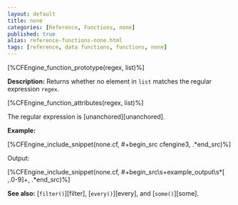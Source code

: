 ```yaml
---
layout: default
title: none
categories: [Reference, Functions, none]
published: true
alias: reference-functions-none.html
tags: [reference, data functions, functions, none]
---
```


[%CFEngine_function_prototype(regex, list)%]

**Description:** Returns whether no element in `list` matches the regular 
expression `regex`.

[%CFEngine_function_attributes(regex, list)%]

The regular expression is [unanchored][unanchored].

**Example:**

[%CFEngine_include_snippet(none.cf, #\+begin_src cfengine3, .*end_src)%]

Output:

[%CFEngine_include_snippet(none.cf, #\+begin_src\s+example_output\s*[ ,.0-9]+, .*end_src)%]

**See also:** [`filter()`][filter], [`every()`][every], and [`some()`][some].
